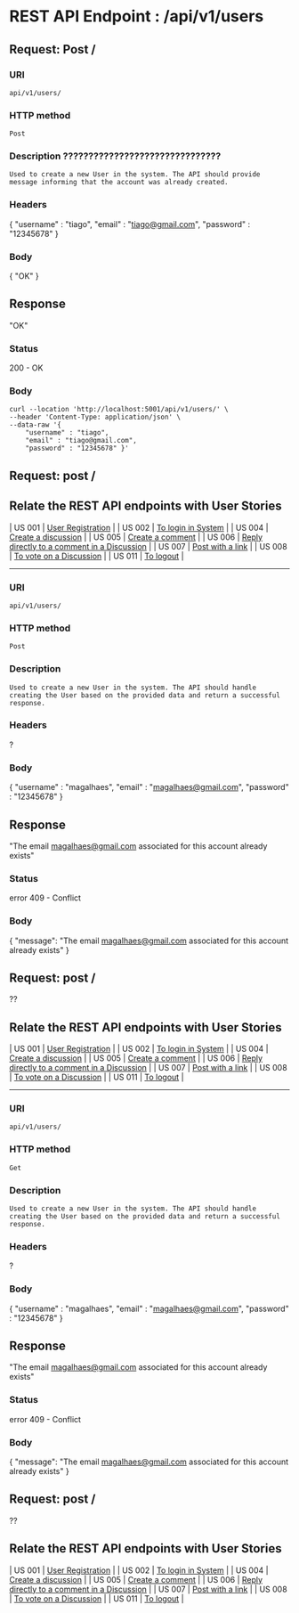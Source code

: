 # REST API Endpoint : /api/v1/users

## Request: Post /

### URI
    api/v1/users/
    
### HTTP method
    Post

 ### Description ???????????????????????????????
    Used to create a new User in the system. The API should provide message informing that the account was already created.

### Headers
 { "username" : "tiago",
"email" : "tiago@gmail.com",
"password" : "12345678" } 

### Body
{
    "OK"
}
## Response
"OK"
### Status
200 - OK

### Body
    curl --location 'http://localhost:5001/api/v1/users/' \
    --header 'Content-Type: application/json' \
    --data-raw '{
        "username" : "tiago",
        "email" : "tiago@gmail.com",
        "password" : "12345678" }'


## Request: post /


## Relate the REST API endpoints with User Stories

| US 001 | [User Registration](../../us001/Readme.md) |
| US 002 | [To login in System](../../us002/Readme.md) |
| US 004 | [Create a discussion](../../us004/Readme.md)          |
| US 005 | [Create a comment](../../us005/Readme.md)          |
| US 006 | [Reply directly to a comment in a Discussion](/docs/sprint01/us006/readme.md)          |
| US 007 | [Post with a link](../../us007/readme.md)          |
| US 008 | [To vote on a Discussion](../../us008/readme.md)          |
| US 011 | [To logout](../../us011/readme.md)          |
__________________________________________________________________________________________________________________________________________________________________________________________________
### URI
    api/v1/users/
    
### HTTP method
    Post

### Description
    Used to create a new User in the system. The API should handle creating the User based on the provided data and return a successful response.

### Headers
?

### Body
{
"username" : "magalhaes",
"email" : "magalhaes@gmail.com",
"password" : "12345678"
}


## Response
"The email magalhaes@gmail.com associated for this account already exists"

### Status
error 409 - Conflict

### Body
{
    "message": "The email magalhaes@gmail.com associated for this account already exists"
}

## Request: post /
??

## Relate the REST API endpoints with User Stories

| US 001 | [User Registration](../../us001/Readme.md) |
| US 002 | [To login in System](../../us002/Readme.md) |
| US 004 | [Create a discussion](../../us004/Readme.md)          |
| US 005 | [Create a comment](../../us005/Readme.md)          |
| US 006 | [Reply directly to a comment in a Discussion](/docs/sprint01/us006/readme.md)          |
| US 007 | [Post with a link](../../us007/readme.md)          |
| US 008 | [To vote on a Discussion](../../us008/readme.md)          |
| US 011 | [To logout](../../us011/readme.md)          |
__________________________________________________________________________________________________________________________________________________________________________________________________

### URI
    api/v1/users/
    
### HTTP method
    Get

### Description
    Used to create a new User in the system. The API should handle creating the User based on the provided data and return a successful response.

### Headers
?

### Body
{
"username" : "magalhaes",
"email" : "magalhaes@gmail.com",
"password" : "12345678"
}


## Response
"The email magalhaes@gmail.com associated for this account already exists"

### Status
error 409 - Conflict

### Body
{
    "message": "The email magalhaes@gmail.com associated for this account already exists"
}

## Request: post /
??

## Relate the REST API endpoints with User Stories

| US 001 | [User Registration](../../us001/Readme.md) |
| US 002 | [To login in System](../../us002/Readme.md) |
| US 004 | [Create a discussion](../../us004/Readme.md)          |
| US 005 | [Create a comment](../../us005/Readme.md)          |
| US 006 | [Reply directly to a comment in a Discussion](/docs/sprint01/us006/readme.md)          |
| US 007 | [Post with a link](../../us007/readme.md)          |
| US 008 | [To vote on a Discussion](../../us008/readme.md)          |
| US 011 | [To logout](../../us011/readme.md)          |
